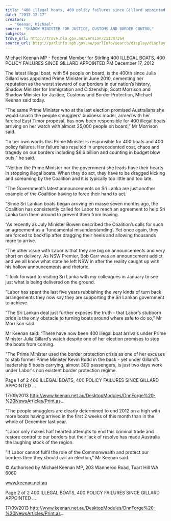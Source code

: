 ```yaml
---
title: "400 illegal boats, 400 policy failures since Gillard appointed PM"
date: "2012-12-17"
creators:
  - "Keenan, Michael"
source: "SHADOW MINISTER FOR JUSTICE, CUSTOMS AND BORDER CONTROL"
subjects:
trove_url: http://trove.nla.gov.au/version/211387264
source_url: http://parlinfo.aph.gov.au/parlInfo/search/display/display.w3p;query=Id%3A%22media/pressrel/2731175%22
---
```


 Michael Keenan MP - Federal Member for  Stirling 400 ILLEGAL BOATS, 400 POLICY FAILURES  SINCE GILLARD APPOINTED PM December 17, 2012

 The latest illegal boat, with 54 people on board, is the 400th since Julia Gillard was appointed Prime Minister in June 2010, cementing her reputation as the worst steward of our borders in our nation’s history, Shadow Minister for Immigration and  Citizenship, Scott Morrison and Shadow Minister for Justice, Customs and Border Protection, Michael Keenan said today.

 “The same Prime Minister who at the last election promised Australians she would smash the people smugglers’ business  model, armed with her farcical East Timor proposal, has now been responsible for 400 illegal boats arriving on her watch with almost 25,000 people on board,” Mr Morrison said.

 “In  her  own  words  this  Prime  Minister  is  responsible  for  400  boats  and  400  policy  failures.  Her  failure  has  resulted  in unprecedented cost, chaos and tragedy on our borders including $6.6 billion and counting in budget blow outs,” he said.

 “Neither the Prime Minister nor the government she leads have their hearts in stopping illegal boats. When they do act, they have to be dragged kicking and screaming by the Coalition and it is typically too little and too late. 

 “The  Government’s  latest  announcements  on  Sri  Lanka  are  just  another  example  of  the  Coalition  having  to  force  their hand to act. 

 “Since  Sri Lankan  boats began  arriving  en masse seven  months ago, the Coalition has consistently called for Labor to reach an agreement to help Sri Lanka turn them around to prevent them from leaving. 

 “As  recently  as  July  Minister  Bowen  described  the  Coalition’s  calls  for  such  an  agreement  as  a  ‘fundamental   misunderstanding’. Yet once again, they are forced to backflip after dragging their heels and allowing thousands more to arrive.

 “The other issue with Labor is that they are big on announcements and very short on delivery. As NSW Premier, Bob Carr was  an  announcement  addict,  and  we  all  know  what  state  he  left  NSW  in  after  the  reality  caught  up  with  his  hollow announcements and rhetoric. 

 “I look forward to visiting Sri Lanka with my colleagues in January to see just what is being delivered on the ground. 

 “Labor has spent the last five years rubbishing the very kinds of turn back arrangements they now say they are supporting the Sri Lankan government to achieve.

 “The  Sri  Lankan  deal  just  further  exposes  the  truth  - that  Labor’s  stubborn  pride  is  the  only  obstacle  to  turning  boats   around where safe to do so,” Mr Morrison said.

 Mr Keenan said: “There have now been 400 illegal boat arrivals under Prime Minister Julia Gillard’s watch despite one of  her election promises to stop the boats from coming.

 "The Prime Minister used the border protection crisis as one of her excuses to stab former Prime Minister Kevin Rudd in the back - yet under Gillard’s leadership 5 boats carrying, almost 300 passengers, is just two days work under Labor's non existent border protection regime.

 Page 1 of 2 400 ILLEGAL BOATS, 400 POLICY FAILURES SINCE GILLARD APPOINTED ...

 17/09/2013 http://www.keenan.net.au/DesktopModules/DnnForge%20-%20NewsArticles/Print.as...

 "The people smugglers are clearly determined to end 2012 on a high with more boats having arrived in the first 2 weeks of this month than in the whole of December last year.

 "Labor  only  makes  half  hearted  attempts  to  end  this  criminal  trade  and  restore  control  to  our  borders  but  their  lack  of resolve has made Australia the laughing stock of the region.

 "If Labor cannot fulfil the role of the Commonwealth and protect our borders then they should call an election," Mr Keenan said.

 © Authorised by Michael Keenan MP, 203 Wanneroo Road, Tuart Hill WA 6060

 www.keenan.net.au

 Page 2 of 2 400 ILLEGAL BOATS, 400 POLICY FAILURES SINCE GILLARD APPOINTED ...

 17/09/2013 http://www.keenan.net.au/DesktopModules/DnnForge%20-%20NewsArticles/Print.as...

